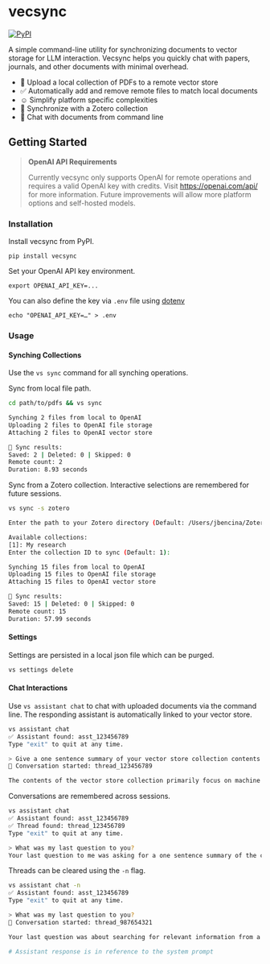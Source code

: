 # vecsync
[![PyPI](https://img.shields.io/pypi/v/vecsync)](https://pypi.org/project/vecsync)

A simple command-line utility for synchronizing documents to vector storage for LLM interaction. Vecsync helps you
quickly chat with papers, journals, and other documents with minimal overhead.

- 📄 Upload a local collection of PDFs to a remote vector store
- ✅ Automatically add and remove remote files to match local documents
- ☺️ Simplify platform specific complexities
- 👀 Synchronize with a Zotero collection
- 💬 Chat with documents from command line

## Getting Started
> **OpenAI API Requirements**
>
> Currently vecsync only supports OpenAI for remote operations and requires a valid OpenAI key with credits. Visit https://openai.com/api/ for more information. Future improvements will allow more platform options and self-hosted models.

### Installation
Install vecsync from PyPI.
```
pip install vecsync
```

Set your OpenAI API key environment.
```
export OPENAI_API_KEY=...
```
You can also define the key via `.env` file using [dotenv](https://pypi.org/project/python-dotenv/)
```
echo "OPENAI_API_KEY=…" > .env
```

### Usage

#### Synching Collections
Use the `vs sync` command for all synching operations.

Sync from local file path.
```bash
cd path/to/pdfs && vs sync

Synching 2 files from local to OpenAI
Uploading 2 files to OpenAI file storage
Attaching 2 files to OpenAI vector store

🏁 Sync results:
Saved: 2 | Deleted: 0 | Skipped: 0 
Remote count: 2
Duration: 8.93 seconds
```

 Sync from a Zotero collection. Interactive selections are remembered for future sessions.
```bash
vs sync -s zotero

Enter the path to your Zotero directory (Default: /Users/jbencina/Zotero): 

Available collections:
[1]: My research
Enter the collection ID to sync (Default: 1): 

Synching 15 files from local to OpenAI
Uploading 15 files to OpenAI file storage
Attaching 15 files to OpenAI vector store

🏁 Sync results:
Saved: 15 | Deleted: 0 | Skipped: 0 
Remote count: 15
Duration: 57.99 seconds
```

#### Settings

Settings are persisted in a local json file which can be purged.
```bash
vs settings delete
```

#### Chat Interactions
Use `vs assistant chat` to chat with uploaded documents via the command line. The responding assistant is automatically linked to your
vector store.

```bash
vs assistant chat
✅ Assistant found: asst_123456789
Type "exit" to quit at any time.

> Give a one sentence summary of your vector store collection contents.
💬 Conversation started: thread_123456789

The contents of the vector store collection primarily focus on machine learning techniques for causal effect inference,particularly through adversarial representation learning methods that address challenges in treatment selection bias and information loss in observational data
```

Conversations are remembered across sessions.
```bash
vs assistant chat   
✅ Assistant found: asst_123456789
✅ Thread found: thread_123456789
Type "exit" to quit at any time.

> What was my last question to you? 
Your last question to me was asking for a one sentence summary of the contents of my vector store collection.
```

Threads can be cleared using the `-n` flag.
```bash
vs assistant chat -n
✅ Assistant found: asst_123456789
Type "exit" to quit at any time.

> What was my last question to you?
💬 Conversation started: thread_987654321

Your last question was about searching for relevant information from a large number of journals and papers, emphasizing the importance of citing information from the provided sources without making up any content.

# Assistant response is in reference to the system prompt
```

